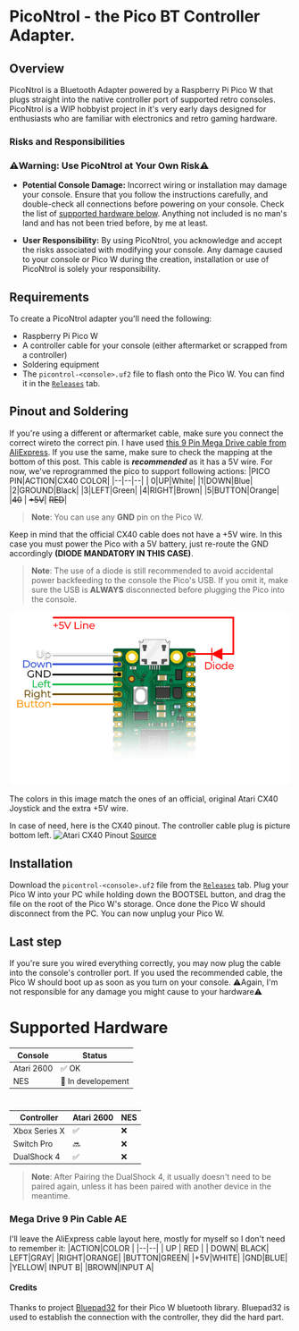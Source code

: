 
# PicoNtrol - the Pico BT Controller Adapter.
## Overview
PicoNtrol is a Bluetooth Adapter powered by a Raspberry Pi Pico W that plugs straight into the native controller port of supported retro consoles.
PicoNtrol is a WIP hobbyist project in it's very early days designed for enthusiasts who are familiar with electronics and retro gaming hardware.

### Risks and Responsibilities
### ⚠️Warning: Use PicoNtrol at Your Own Risk⚠️

 - **Potential Console Damage:** Incorrect wiring or installation may damage your console. Ensure that you follow the instructions carefully, and double-check all connections before powering on your console. Check the list of [supported hardware below](https://github.com/ShadeReogen/PicoNtrol?tab=readme-ov-file#supported-hardware). Anything not included is no man's land and has not been tried before, by me at least.

 - **User Responsibility:** By using PicoNtrol, you acknowledge and accept the risks associated with modifying your console. Any damage caused to your console or Pico W during the creation, installation or use of PicoNtrol is solely your responsibility.

## Requirements
To create a PicoNtrol adapter you'll need the following:
- Raspberry Pi Pico W
- A controller cable for your console (either aftermarket or scrapped from a controller)
- Soldering equipment
- The `picontrol-<console>.uf2` file to flash onto the Pico W. You can find it in the [`Releases`](https://github.com/ShadeReogen/PicoNtrol/releases/tag/v0.2-alpha) tab.
##  Pinout and Soldering
If you're using a different or aftermarket cable, make sure you connect the correct wireto the correct pin.
I have used [this 9 Pin Mega Drive cable from AliExpress](https://it.aliexpress.com/item/1005006642758218.html?spm=a2g0o.productlist.main.23.3e9bEGleEGle14&algo_pvid=dfa1677c-e244-4ff3-a169-98364c37e02d&utparam-url=scene:search%7Cquery_from:&gatewayAdapt=glo2ita). If you use the same, make sure to check the mapping at the bottom of this post. This cable is ***recommended*** as it has a 5V wire.
For now, we've reprogrammed the pico to support following actions:
|PICO PIN|ACTION|CX40 COLOR|
|--|--|--|
|  0|UP|White|
|1|DOWN|Blue|
|2|GROUND|Black|
|3|LEFT|Green|
|4|RIGHT|Brown|
|5|BUTTON|Orange|
|~~40~~ | ~~+5V~~| ~~RED~~|
> **Note**: You can use any **GND** pin on the Pico W.

Keep in mind that the official CX40 cable does not have a +5V wire. In this case you must power the Pico with a 5V battery, just re-route the GND accordingly **(DIODE MANDATORY IN THIS CASE)**.
> **Note**: The use of a diode is still recommended to avoid accidental power backfeeding to the console the Pico's USB. If you omit it, make sure the USB is **ALWAYS** disconnected before plugging the Pico into the console.


![PicoNtrol2600 Layout](Images/PICO_W_Pinout.png)

The colors in this image match the ones of an official, original Atari CX40 Joystick and the extra +5V wire.

In case of need, here is the CX40 pinout. The controller cable plug is picture bottom left. 
![Atari CX40 Pinout](https://jamhamster.files.wordpress.com/2021/07/atari-joysticks-pinout.jpg?w=1024)
[Source](https://jamhamster.wordpress.com/2021/07/17/atari-kempston-joystick-pinout-diagram/)

## Installation
Download the `picontrol-<console>.uf2` file from the [`Releases`](https://github.com/ShadeReogen/PicoNtrol/releases/tag/v0.2-alpha) tab.
Plug your Pico W into your PC while holding down the BOOTSEL button, and drag the file on the root of the Pico W's storage. Once done the Pico W should disconnect from the PC.
You can now unplug your Pico W.

## Last step
If you're sure you wired everything correctly, you may now plug the cable into the console's controller port.
If you used the recommended cable, the Pico W should boot up as soon as you turn on your console.
⚠️Again, I'm not responsible for any damage you might cause to your hardware⚠️

# Supported Hardware
|Console|Status  |
|--|--|
| Atari 2600 | :white_check_mark: OK|
|NES|:construction: In developement|
#

|Controller  | Atari 2600| NES|
|--|--|--|
| Xbox Series X |:white_check_mark:|:x:|
|Switch Pro|:soon:|:x:|
|DualShock 4|:white_check_mark:|:x:|

> **Note**: After Pairing the DualShock 4, it usually doesn't need to be paired again, unless it has been paired with another device in the meantime.



### Mega Drive 9 Pin Cable AE
I'll leave the AliExpress cable layout here, mostly for myself so I don't need to remember it:
|ACTION|COLOR  | 
|--|--|
| UP | RED |
| DOWN| BLACK|
LEFT|GRAY|
|RIGHT|ORANGE|
|BUTTON|GREEN|
|+5V|WHITE|
|GND|BLUE|
|YELLOW| INPUT B|
|BROWN|INPUT A|

#### Credits
Thanks to project [Bluepad32](https://github.com/ricardoquesada/bluepad32) for their Pico W bluetooth library.
Bluepad32 is used to establish the connection with the controller, they did the hard part.
